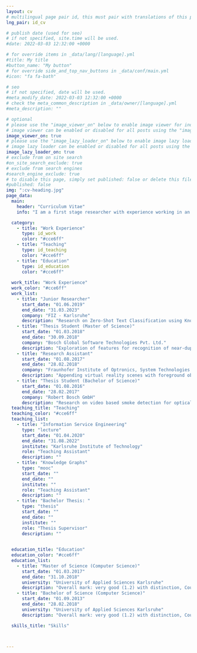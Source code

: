 ```yaml
---
layout: cv
# multilingual page pair id, this must pair with translations of this page. (This name must be unique)
lng_pair: id_cv

# publish date (used for seo)
# if not specified, site.time will be used.
#date: 2022-03-03 12:32:00 +0000

# for override items in _data/lang/[language].yml
#title: My title
#button_name: "My button"
# for override side_and_top_nav_buttons in _data/conf/main.yml
#icon: "fa fa-bath"

# seo
# if not specified, date will be used.
#meta_modify_date: 2022-03-03 12:32:00 +0000
# check the meta_common_description in _data/owner/[language].yml
#meta_description: ""

# optional
# please use the "image_viewer_on" below to enable image viewer for individual pages or posts (_posts/ or [language]/_posts folders).
# image viewer can be enabled or disabled for all posts using the "image_viewer_posts: true" setting in _data/conf/main.yml.
image_viewer_on: true
# please use the "image_lazy_loader_on" below to enable image lazy loader for individual pages or posts (_posts/ or [language]/_posts folders).
# image lazy loader can be enabled or disabled for all posts using the "image_lazy_loader_posts: true" setting in _data/conf/main.yml.
image_lazy_loader_on: true
# exclude from on site search
#on_site_search_exclude: true
# exclude from search engines
#search_engine_exclude: true
# to disable this page, simply set published: false or delete this file
#published: false
img: ":cv-heading.jpg"
page_data:
  main:
    header: "Curriculum Vitae"
    info: "I am a first stage researcher with experience working in an international, heterogeneous, interdisciplinary research group. I conducted independent research on Natural Language Understanding and managed research projects on research data management. My research areas include Knowledge Graphs and Machine Learning with a focus on Zero-Shot Learning."

  category: 
    - title: "Work Experience"
      type: id_work
      color: "#cce6ff"
    - title: "Teaching"
      type: id_teaching
      color: "#cce6ff"
    - title: "Education"
      type: id_education
      color: "#cce6ff"
      
  work_title: "Work Experience"
  work_color: "#cce6ff"
  work_list:
    - title: "Junior Researcher"
      start_date: "01.06.2019"
      end_date: "31.03.2023"
      company: "FIZ - Karlsruhe"
      description: "Research on Zero-Shot Text Classification using Knowledge Graphs as auxiliary information as well as development of ontologies and Knowledge Graphs for research data management."
    - title: "Thesis Student (Master of Science)"
      start_date: "01.03.2018"
      end_date: "30.09.2018"
      company: "Bosch Global Software Technologies Pvt. Ltd."
      description: "Exploration of features for recognition of near-duplicate reports based on distributional semantics and transfer learning."
    - title: "Research Assistant"
      start_date: "01.08.2017"
      end_date: "28.02.2018"
      company: "Fraunhofer Institute of Optronics, System Technologies and Image Exploitation IOSB"
      description: "Appending virtual reality scenes with foreground objects of an IP camera."
    - title: "Thesis Student (Bachelor of Science)"
      start_date: "01.08.2016"
      end_date: "28.02.2017"
      company: "Robert Bosch GmbH"
      description: "Research on video based smoke detection for optical thin smoke."
  teaching_title: "Teaching"
  teaching_color: "#cce6ff"
  teaching_list: 
    - title: "Information Service Engineering"
      type: "lecture"
      start_date: "01.04.2020"
      end_date: "31.08.2022"
      institute: "Karlsruhe Institute of Technology"
      role: "Teaching Assistant"
      description: ""
    - title: "Knowledge Graphs"
      type: "mooc"
      start_date: ""
      end_date: ""
      institute: ""
      role: "Teaching Assistant"
      description: ""
    - title: "Bachelor Thesis: "
      type: "thesis"
      start_date: ""
      end_date: ""
      institute: ""
      role: "Thesis Supervisor"
      description: ""
      

  education_title: "Education"
  education_color: "#cce6ff"
  education_list:
    - title: "Master of Science (Computer Science)"
      start_date: "01.03.2017"
      end_date: "31.10.2018"
      university: "University of Applied Sciences Karlsruhe"
      description: "Overall mark: very good (1.2) with distinction, Courses taken (among others): Pattern Recognition, Unsupervised Learning, Photogrammetry"
    - title: "Bachelor of Science (Computer Science)"
      start_date: "01.09.2013"
      end_date: "28.02.2018"
      university: "University of Applied Sciences Karlsruhe"
      description: "Overall mark: very good (1.2) with distinction, Courses taken (among others): Computer Vision, Embedded Systems, Robotics"

  skills_title: "Skills"



---
```


